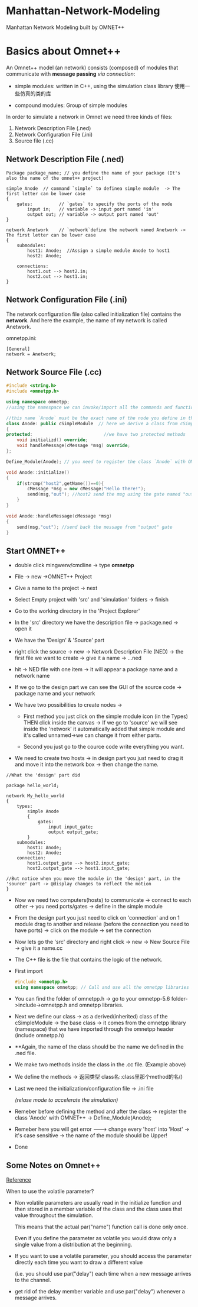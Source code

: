 

# Manhattan-Network-Modeling
Manhattan Network Modeling built by OMNET++


# Basics about Omnet++

An Omnet++ model (an network) consists (composed) of modules that communicate with **message passing** *via connection*:

  + simple modules: written in C++, using the simulation class library 使用一些仿真的类的库
  
  + compound modules: Group of simple modules 
  

In order to simulate a network in Omnet we need three kinds of files:

1. Network Description File (.ned)
2. Network Configuration File (.ini)
3. Source file (.cc)


## Network Description File (.ned)

```omnet
Package package_name; // you define the name of your package (It's also the name of the omnet++ project)

simple Anode  // command `simple` to definea simple module  -> The first letter can be lower case
{
    gates:          // `gates` to specify the ports of the node
        input in;   // variable -> input port named 'in'
        output out; // variable -> output port named 'out'
}

network Anetwork    // `network`define the network named Anetwork -> The first letter can be lower case
{
    submodules:
        host1: Anode;  //Assign a simple module Anode to host1
        host2: Anode;
        
    connections:
        host1.out --> host2.in;
        host2.out --> host1.in;
}
```

## Network Configuration File (.ini)

The network configuration file (also called initialization file) contains the **network**. And here the example, the name of my network is called Anetwork.

omnetpp.ini:
```
[General]
network = Anetwork;
```

## Network Source File (.cc)

```c++
#include <string.h>
#include <omnetpp.h>

using namespace omnetpp; 
//using the namespace we can invoke/import all the commands and functions and methods that are presented in the `omnetpp.h` header

//this name `Anode` must be the exact name of the node you define in the ned. file
class Anode: public cSimpleModule  // here we derive a class from cSimpleModule base class
{
protected:                           //we have two protected methods
    void initializd() override; 
    void handleMessage(cMessage *msg) override;
}; 

Define_Module(Anode); // you need to register the class `Anode` with OMNET++ using the `Define_Module()`method

void Anode::initialize()
{
    if(strcmp("host2",getName())==0){
        cMessage *msg = new cMessage("Hello there!");
        send(msg,"out"); //host2 send the msg using the gate named "out" 
    }
}

void Anode::handleMessage(cMessage *msg)
{
    send(msg,"out"); //send back the message from "output" gate 
}
``` 

## Start OMNET++

+ double click mingwenv/cmdline -> type **omnetpp** 

+ File -> new ->OMNET++ Project

+ Give a name to the project -> next

+ Select Empty project with 'src' and 'simulation' folders -> finish

+ Go to the working directory in the 'Project Explorer'

+ In the 'src' directory we have the description file -> package.ned -> open it

+ We have the 'Design' & 'Source' part

+ right click the source -> new -> Network Description File (NED) -> the first file we want to create -> give it a name -> ...ned

+ hit -> NED file with one item -> it will appear a package name and a network name

+ If we go to the design part we can see the GUI of the source code -> package name and your network

+ We have two possibilities to create nodes -> 

    - First method you just click on the simple module icon (in the Types) THEN click inside the canvas -> If we go to 'source' we will see inside the 'network' it automatically added that simple module and it's called unnamed->we can change it from either parts.
    
    - Second you just go to the cource code write everything you want.    

+ We need to create two hosts -> in design part you just need to drag it and move it into the network box -> then change the name.
  
```omnet
//What the 'design' part did

package hello_world;

network My_hello_world
{
    types:
        simple Anode
        {
            gates:
                input input_gate;
                output output_gate;
        }
    submodules:
        host1: Anode;
        host2: Anode;
    connection:
        host1.output_gate --> host2.input_gate;
        host2.output_gate --> host1.input_gate;
        
//But notice when you move the module in the 'design' part, in the 'source' part -> @display changes to reflect the motion
}

```

+ Now we need two computers(hosts) to communicate -> connect to each other -> you need ports/gates -> define in the simple module

+ From the design part you just need to click on 'connection' and on 1 module drag to another and release (before the connection you need to have ports) -> click on the module -> set the connection 

+ Now lets go the 'src' directory and right click -> new -> New Source File -> give it a name.cc

+ The C++ file is the file that contains the logic of the network.

+  First import 
   
   ```c++
   #include <omnetpp.h>
   using namespace omnetpp; // Call and use all the omnetpp libraries in the omnetpp.h
   ```
   
+ You can find the folder of omnetpp.h -> go to your omnetpp-5.6 folder->include->omnetpp.h and omnetpp libraries.

+ Next we define our class -> as a derived(inherited) class of the cSimpleModule -> the base class -> it comes from the omnetpp library (namespace) that we have imported through the omnetpp header (include omnetpp.h)

+ **Again, the name of the class should be the name we defined in the .ned file.

+ We make two methods inside the class in the .cc file. (Example above)

+ We define the methods -> 返回类型 class名::class里那个method的名()

+ Last we need the initialization/configuration file -> .ini file

  *(relase mode to accelerate the simulation)*
  
+ Remeber before defining the method and after the class -> register the class 'Anode' with OMNET++ -> Define_Module(Anode);

+ Remeber here you will get error ---> change every 'host' into 'Host' -> it's case sensitive -> the name of the module should be Upper!

+ Done




## Some Notes on Omnet++

[Reference](https://groups.google.com/forum/#!topic/omnetpp/hSA2gQKR6NY)

When to use the volatile parameter?

- Non volatile parameters are usually read in the initialize function and then stored in a member variable of the class and the class uses that value throughout the simulation. 

  This means that the actual par("name") function call is done only once. 

  Even if you define the parameter as volatile you would draw only a single value from a distribution at the beginning.

- If you want to use a volatile parameter, you should access the parameter directly each time you want to draw a different value 

  (i.e. you should use par("delay") each time when a new message arrives to the channel.

- get rid of the delay member variable and use par("delay") whenever a message arrives.



